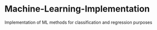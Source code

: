 # Machine-Learning-Implementation
Implementation of ML methods for classification and regression purposes
